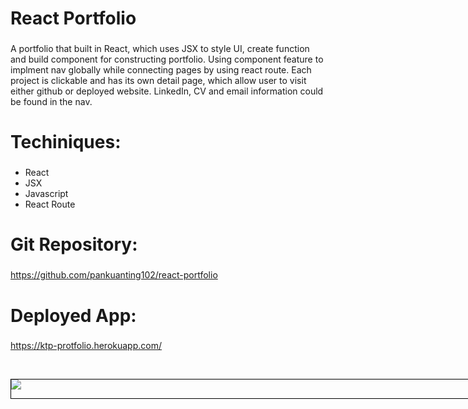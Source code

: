 # React Portfolio
###
A portfolio that built in React, which uses JSX to style UI, create function and build component for constructing portfolio. Using component feature to implment nav globally while connecting pages by using react route. Each project is clickable and has its own detail page, which allow user to visit either github or deployed website. LinkedIn, CV and email information could be found in the nav.


# Techiniques:
###
<ul>
<li>React</li>
<li>JSX</li>
<li>Javascript</li>
<li>React Route</li>
</ul>

# Git Repository:
###
https://github.com/pankuanting102/react-portfolio
<br>

# Deployed App:
###
https://ktp-protfolio.herokuapp.com/

<br><div style="width: 90vw; margin: auto; border: 1px black solid">
<img src="https://github.com/pankuanting102/employee-directory/blob/master/public/asset/demo.gif?raw=true">
</div>
